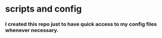 # scripts and config

### I created this repo just to have quick access to my config files whenever necessary.
